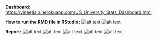 **Dashboard:**
https://vineetjain.herokuapp.com/US_University_Stats_Dashboard.html

**How to run  the RMD file in RStudio:**
![alt text](https://github.com/vinejain/r-flexdashboard-data-viz/blob/master/how-to-run/1.png?raw=true)
![alt text](https://github.com/vinejain/r-flexdashboard-data-viz/blob/master/how-to-run/2.png?raw=true)

**Report:**
![alt text](https://github.com/vinejain/r-flexdashboard-data-viz/blob/master/report/1.jpg?raw=true)
![alt text](https://github.com/vinejain/r-flexdashboard-data-viz/blob/master/report/2.jpg?raw=true)
![alt text](https://github.com/vinejain/r-flexdashboard-data-viz/blob/master/report/3.jpg?raw=true)
![alt text](https://github.com/vinejain/r-flexdashboard-data-viz/blob/master/report/4.jpg?raw=true)
![alt text](https://github.com/vinejain/r-flexdashboard-data-viz/blob/master/report/5.jpg?raw=true)
